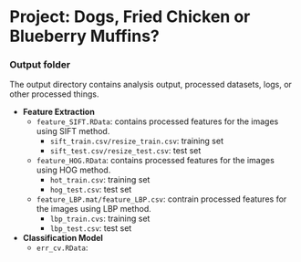 # Project: Dogs, Fried Chicken or Blueberry Muffins? 
### Output folder

The output directory contains analysis output, processed datasets, logs, or other processed things.

+ **Feature Extraction**  
  + `feature_SIFT.RData`: contains processed features for the images using SIFT method. 
    + `sift_train.csv/resize_train.csv`: training set 
    + `sift_test.csv/resize_test.csv`: test set 
  + `feature_HOG.RData`: contains processed features for the images using HOG method.  
    + `hot_train.csv`: training set  
    + `hog_test.csv`: test set 
  + `feature_LBP.mat/feature_LBP.csv`: contrain processed features for the images using LBP method. 
    + `lbp_train.cvs`: training set
    + `lbp_test.csv`: test set  
+ **Classification Model**  
  + `err_cv.RData`:  

